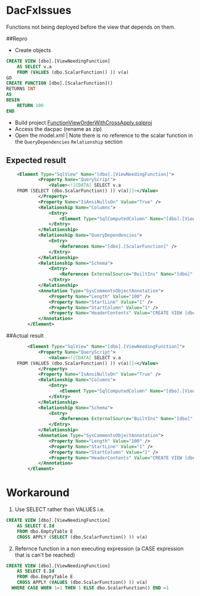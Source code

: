 # DacFxIssues

Functions not being deployed before the view that depends on them.

##Repro
* Create objects

``` sql
CREATE VIEW [dbo].[ViewNeedingFunction]
	AS SELECT v.a
	FROM (VALUES (dbo.ScalarFunction() )) v(a)
GO
CREATE FUNCTION [dbo].[ScalarFunction]()
RETURNS INT
AS
BEGIN
	RETURN 100
END

```
* Build project [FunctionViewOrderWithCrossApply.sqlproj](./FunctionViewOrderWithCrossApply/FunctionViewOrderWithCrossApply.sqlproj)
* Access the dacpac (rename as zip)
* Open the model.xml
| Note there is no reference to the scalar function in the `QueryDependencies` `Relationship` section

## Expected result
``` xml
    <Element Type="SqlView" Name="[dbo].[ViewNeedingFunction]">
			<Property Name="QueryScript">
				<Value><![CDATA[ SELECT v.a
	FROM (SELECT (dbo.ScalarFunction() )) v(a)]]></Value>
			</Property>
			<Property Name="IsAnsiNullsOn" Value="True" />
			<Relationship Name="Columns">
				<Entry>
					<Element Type="SqlComputedColumn" Name="[dbo].[ViewNeedingFunction].[a]" />
				</Entry>
			</Relationship>
			<Relationship Name="QueryDependencies">
				<Entry>
					<References Name="[dbo].[ScalarFunction]" />
				</Entry>
			</Relationship>
			<Relationship Name="Schema">
				<Entry>
					<References ExternalSource="BuiltIns" Name="[dbo]" />
				</Entry>
			</Relationship>
			<Annotation Type="SysCommentsObjectAnnotation">
				<Property Name="Length" Value="100" />
				<Property Name="StartLine" Value="1" />
				<Property Name="StartColumn" Value="1" />
				<Property Name="HeaderContents" Value="CREATE VIEW [dbo].[ViewNeedingFunction]&#xD;&#xA;&#x9;AS" />
			</Annotation>
		</Element>
```
##Actual result

``` xml
		<Element Type="SqlView" Name="[dbo].[ViewNeedingFunction]">
			<Property Name="QueryScript">
				<Value><![CDATA[ SELECT v.a
	FROM (VALUES (dbo.ScalarFunction() )) v(a)]]></Value>
			</Property>
			<Property Name="IsAnsiNullsOn" Value="True" />
			<Relationship Name="Columns">
				<Entry>
					<Element Type="SqlComputedColumn" Name="[dbo].[ViewNeedingFunction].[a]" />
				</Entry>
			</Relationship>
			<Relationship Name="Schema">
				<Entry>
					<References ExternalSource="BuiltIns" Name="[dbo]" />
				</Entry>
			</Relationship>
			<Annotation Type="SysCommentsObjectAnnotation">
				<Property Name="Length" Value="100" />
				<Property Name="StartLine" Value="1" />
				<Property Name="StartColumn" Value="1" />
				<Property Name="HeaderContents" Value="CREATE VIEW [dbo].[ViewNeedingFunction]&#xD;&#xA;&#x9;AS" />
			</Annotation>
		</Element>
```

# Workaround

1. Use SELECT rather than VALUES i.e.

``` sql
CREATE VIEW [dbo].[ViewNeedingFunction]
	AS SELECT E.Id
	FROM dbo.EmptyTable E
	CROSS APPLY (SELECT (dbo.ScalarFunction() )) v(a)
```

2. Refernce function in a non executing expression (a CASE expression that is can't be reached)

``` sql
CREATE VIEW [dbo].[ViewNeedingFunction]
	AS SELECT E.Id
	FROM dbo.EmptyTable E
	CROSS APPLY (VALUES (dbo.ScalarFunction() )) v(a)
  WHERE CASE WHEN 1=1 THEN 1 ELSE dbo.ScalarFunction() END =1
```
